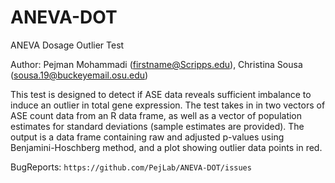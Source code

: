 # ANEVA-DOT
ANEVA Dosage Outlier Test

Author: Pejman Mohammadi (firstname@Scripps.edu), Christina Sousa (sousa.19@buckeyemail.osu.edu)

This test is designed to detect if ASE data reveals sufficient imbalance to induce an outlier in total gene expression. The test takes in in two vectors of ASE count data from an R data frame, as well as a vector of population estimates for standard deviations (sample estimates are provided). The output is a data frame containing raw and adjusted p-values using Benjamini-Hoschberg method, and a plot showing outlier data points in red.

BugReports: `https://github.com/PejLab/ANEVA-DOT/issues`
